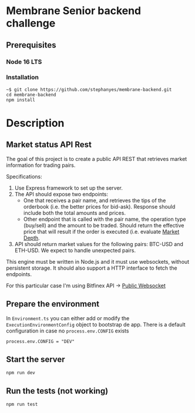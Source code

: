 
# Membrane Senior backend challenge


## Prerequisites

### Node 16 LTS

### Installation

    ~$ git clone https://github.com/stephanyes/membrane-backend.git
    cd membrane-backend
    npm install
    
    
# Description
## Market status API Rest
The goal of this project is to create a public API REST that retrieves market information for trading
pairs.

Specifications:
1) Use Express framework to set up the server.
2) The API should expose two endpoints:
    - One that receives a pair name, and retrieves the tips of the orderbook (i.e. the
better prices for bid-ask). Response should include both the total amounts and
prices. 
    - Other endpoint that is called with the pair name, the operation type (buy/sell) and
the amount to be traded. Should return the effective price that will result if the
order is executed (i.e. evaluate [Market Depth](https://www.investopedia.com/terms/m/marketdepth.asp).
3) API should return market values for the following pairs: BTC-USD and ETH-USD. We expect
to handle unexpected pairs.

This engine must be written in Node.js and it must use websockets, without persistent storage. It
should also support a HTTP interface to fetch the endpoints.

For this particular case I'm using Bitfinex API -> [Public Websocket](https://docs.bitfinex.com/reference/rest-public-platform-status#ws-public-books)
 

## Prepare the environment

In `Environment.ts` you can either add or modify the `ExecutionEnvironmentConfig` object to bootstrap de app. There is a default configuration in case no `process.env.CONFIG` exists

    process.env.CONFIG = "DEV"

## Start the server
    npm run dev

## Run the tests (not working)

    npm run test
